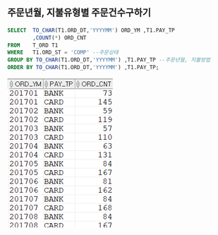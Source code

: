 ## 주문년월, 지불유형별 주문건수구하기
```sql
SELECT  TO_CHAR(T1.ORD_DT,'YYYYMM') ORD_YM ,T1.PAY_TP
        ,COUNT(*) ORD_CNT
FROM    T_ORD T1
WHERE   T1.ORD_ST = 'COMP' --주문상태
GROUP BY TO_CHAR(T1.ORD_DT,'YYYYMM') ,T1.PAY_TP --주문년월, 지불방법
ORDER BY TO_CHAR(T1.ORD_DT,'YYYYMM') ,T1.PAY_TP;
```
<img src="/picture/그림50.png" height="60%" />